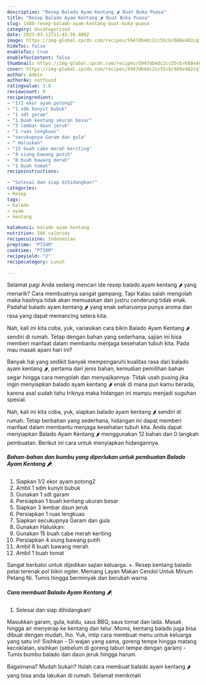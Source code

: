 ```yaml
---
description: "Resep Balado Ayam Kentang 🌶 Buat Buka Puasa"
title: "Resep Balado Ayam Kentang 🌶 Buat Buka Puasa"
slug: 1480-resep-balado-ayam-kentang-buat-buka-puasa
category: Uncategorized
date: 2023-03-12T11:43:59.480Z
image: https://img-global.cpcdn.com/recipes/5947db4dc2cc55cb/680x482cq70/balado-ayam-kentang-foto-resep-utama.jpg
hideToc: false
enableToc: true
enableTocContent: false
thumbnail: https://img-global.cpcdn.com/recipes/5947db4dc2cc55cb/680x482cq70/balado-ayam-kentang-foto-resep-utama.jpg
cover: https://img-global.cpcdn.com/recipes/5947db4dc2cc55cb/680x482cq70/balado-ayam-kentang-foto-resep-utama.jpg
author: Admin
authorAv: notfound
ratingvalue: 3.8
reviewcount: 9
recipeingredient:
- "1/2 ekor ayam potong2"
- "1 sdm kunyit bubuk"
- "1 sdt garam"
- "1 buah kentang ukuran besar"
- "3 lembar daun jeruk"
- "1 ruas lengkuas"
- "secukupnya Garam dan gula"
- " Haluskan"
- "15 buah cabe merah keriting"
- "4 siung bawang putih"
- "8 buah bawang merah"
- "1 buah tomat"
recipeinstructions:

- "Selesai dan siap dihidangkan!"
categories:
- Resep
tags:
- balado
- ayam
- kentang

katakunci: balado ayam kentang 
nutrition: 266 calories
recipecuisine: Indonesian
preptime: "PT24M"
cooktime: "PT38M"
recipeyield: "2"
recipecategory: Lunch

---
```



Selamat pagi Anda sedang mencari ide resep balado ayam kentang 🌶 yang menarik? Cara membuatnya sangat gampang. Tapi Kalau salah mengolah maka hasilnya tidak akan memuaskan dan justru cenderung tidak enak. Padahal balado ayam kentang 🌶 yang enak seharusnya punya aroma dan rasa yang dapat memancing selera kita.


Nah, kali ini kita coba, yuk, variasikan cara bikin Balado Ayam Kentang 🌶 sendiri di rumah. Tetap dengan bahan yang sederhana, sajian ini bisa memberi manfaat dalam membantu menjaga kesehatan tubuh kita. Pada mau masak apani hari ini?

Banyak hal yang sedikit banyak mempengaruhi kualitas rasa dari balado ayam kentang 🌶, pertama dari jenis bahan, kemudian pemilihan bahan segar hingga cara mengolah dan menyajikannya. Tidak usah pusing jika ingin menyiapkan balado ayam kentang 🌶 enak di mana pun kamu berada, karena asal sudah tahu triknya maka hidangan ini mampu menjadi suguhan spesial.


Nah, kali ini kita coba, yuk, siapkan balado ayam kentang 🌶 sendiri di rumah. Tetap berbahan yang sederhana, hidangan ini dapat memberi manfaat dalam membantu menjaga kesehatan tubuh kita. Anda dapat menyiapkan Balado Ayam Kentang 🌶 menggunakan 12 bahan dan 0 langkah pembuatan. Berikut ini cara untuk menyiapkan hidangannya.

<!--inarticleads1-->

##### Bahan-bahan dan bumbu yang diperlukan untuk pembuatan Balado Ayam Kentang 🌶:

1. Siapkan 1/2 ekor ayam potong2
1. Ambil 1 sdm kunyit bubuk
1. Gunakan 1 sdt garam
1. Persiapkan 1 buah kentang ukuran besar
1. Siapkan 3 lembar daun jeruk
1. Persiapkan 1 ruas lengkuas
1. Siapkan secukupnya Garam dan gula
1. Gunakan  Haluskan:
1. Gunakan 15 buah cabe merah keriting
1. Persiapkan 4 siung bawang putih
1. Ambil 8 buah bawang merah
1. Ambil 1 buah tomat


Sangat berbaloi untuk dijadikan sajian keluarga. ×. Resep kentang balado petai terenak pol bikin ngiler. Memang Layan Makan Cendol Untuk Minum Petang Ni. Tumis hingga berminyak dan berubah warna. 

<!--inarticleads2-->

##### Cara membuat Balado Ayam Kentang 🌶:


1. Selesai dan siap dihidangkan!

Masukkan garam, gula, kaldu, saus BBQ, saus tomat dan lada. Masak hingga air menyerap ke kentang dan telur. Moms, kentang balado juga bisa dibuat dengan mudah, lho. Yuk, intip cara membuat menu untuk keluarga yang satu ini! Sisihkan - Di wajan yang sama, goreng tempe hingga matang kecoklatan, sisihkan (sebelum di goreng taburi tempe dengan garam) - Tumis bumbu balado dan daun jeruk hingga harum. 

Bagaimana? Mudah bukan? Itulah cara membuat balado ayam kentang 🌶 yang bisa anda lakukan di rumah. Selamat menikmati
